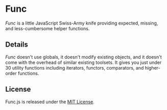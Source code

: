 # Func

*Func* is a little JavaScript Swiss-Army knife providing expected, missing, and less-cumbersome helper functions.

## Details

*Func* doesn't use globals, it doesn't modify existing objects, and it doesn't come with the overhead of similar existing toolsets. It gives you just under 30 utility functions including iterators, functors, comparators, and higher-order functions.

## License

Func.js is released under the [MIT License](https://opensource.org/licenses/MIT).
